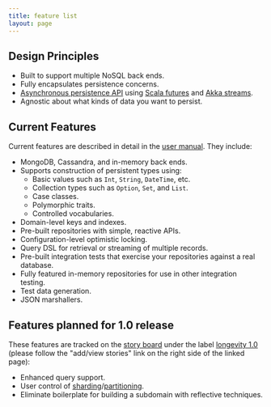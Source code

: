```yaml
---
title: feature list
layout: page
---
```


## Design Principles

- Built to support multiple NoSQL back ends.
- Fully encapsulates persistence concerns.
- [Asynchronous persistence API](manual/repo/repo-api.html) using [Scala
  futures](http://docs.scala-lang.org/overviews/core/futures.html) and
  [Akka
  streams](http://doc.akka.io/docs/akka/current/scala/stream/index.html). 
- Agnostic about what kinds of data you want to persist.

## Current Features

Current features are described in detail in the [user
manual](manual). They include:

- MongoDB, Cassandra, and in-memory back ends.
- Supports construction of persistent types using:
  - Basic values such as `Int`, `String`, `DateTime`, etc.
  - Collection types such as `Option`, `Set`, and `List`.
  - Case classes.
  - Polymorphic traits.
  - Controlled vocabularies.
- Domain-level keys and indexes.
- Pre-built repositories with simple, reactive APIs.
- Configuration-level optimistic locking.
- Query DSL for retrieval or streaming of multiple records.
- Pre-built integration tests that exercise your repositories
  against a real database.
- Fully featured in-memory repositories for use in other integration
  testing.
- Test data generation.
- JSON marshallers.

## Features planned for 1.0 release

These features are tracked on the [story
board](https://www.pivotaltracker.com/n/projects/1231978) under the
label [longevity
1.0](https://www.pivotaltracker.com/epic/show/1769462) (please follow
the "add/view stories" link on the right side of the linked page):

- Enhanced query support.
- User control of [sharding](https://docs.mongodb.com/manual/sharding/#shard-keys)/[partitioning](https://docs.datastax.com/en/cql/3.1/cql/cql_reference/refCompositePk.html).
- Eliminate boilerplate for building a subdomain with reflective techniques.
